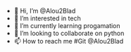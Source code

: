 - 👋 Hi, I’m @Alou2Blad
- 👀 I’m interested in tech
- 🌱 I’m currently learning progamation
- 💞️ I’m looking to collaborate on python
- 📫 How to reach me #Git @Alou2Blad

<!---
Alou2Blad/Alou2Blad is a ✨ special ✨ repository because its `README.md` (this file) appears on your GitHub profile.
You can click the Preview link to take a look at your changes.
--->
